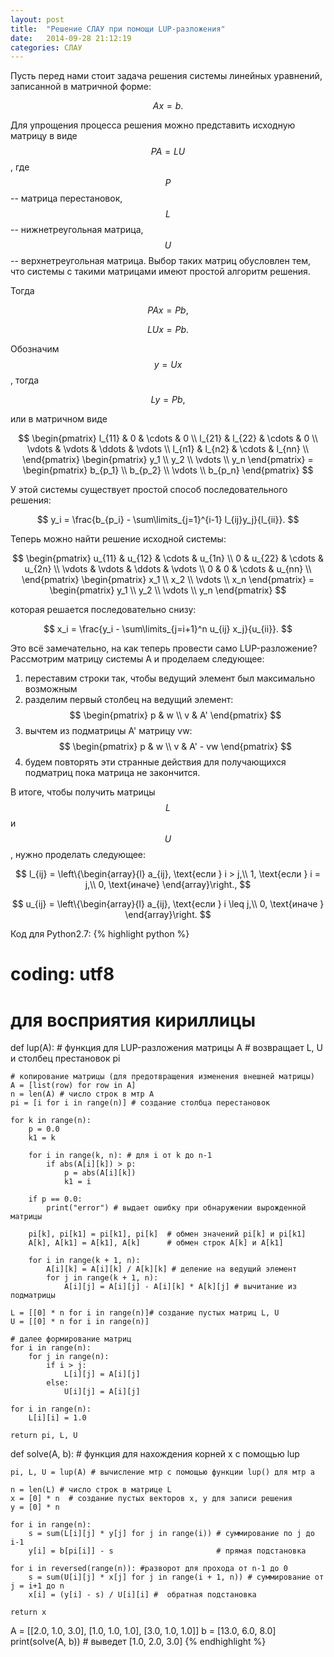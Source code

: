 ```yaml
---
layout: post
title:  "Решение СЛАУ при помощи LUP-разложения"
date:   2014-09-28 21:12:19
categories: СЛАУ
---
```


Пусть перед нами стоит задача решения системы линейных уравнений, записанной в
матричной форме:

$$
    Ax = b.
$$

Для упрощения процесса решения можно представить исходную матрицу в виде
$$ PA = LU $$, где $$ P $$ -- матрица перестановок, $$ L $$ -- нижнетреугольная
матрица, $$ U $$ -- верхнетреугольная матрица. Выбор таких матриц обусловлен
 тем, что системы с такими матрицами имеют простой алгоритм решения.

Тогда

$$
    PAx = Pb,
$$

$$
    LUx = Pb.
$$

Обозначим $$ y = Ux $$, тогда

$$
    Ly = Pb,
$$

или в матричном виде

$$
    \begin{pmatrix}
        l_{11} & 0 & \cdots & 0 \\
        l_{21} & l_{22} & \cdots & 0 \\
        \vdots & \vdots & \ddots & \vdots \\
        l_{n1} & l_{n2} & \cdots & l_{nn} \\
    \end{pmatrix}
    \begin{pmatrix}
        y_1 \\ y_2 \\ \vdots \\ y_n
    \end{pmatrix}
    =
    \begin{pmatrix}
        b_{p_1} \\ b_{p_2} \\ \vdots \\ b_{p_n}
    \end{pmatrix}
$$

У этой системы существует простой способ последовательного решения:

$$
    y_i = \frac{b_{p_i} - \sum\limits_{j=1}^{i-1} l_{ij}y_j}{l_{ii}}.
$$

Теперь можно найти решение исходной системы:

$$
    \begin{pmatrix}
        u_{11} & u_{12} & \cdots & u_{1n} \\
        0 & u_{22} & \cdots & u_{2n} \\
        \vdots & \vdots & \ddots & \vdots \\
        0 & 0 & \cdots & u_{nn} \\
    \end{pmatrix}
    \begin{pmatrix}
        x_1 \\ x_2 \\ \vdots \\ x_n
    \end{pmatrix}
    =
    \begin{pmatrix}
        y_1 \\ y_2 \\ \vdots \\ y_n
    \end{pmatrix}
$$

которая решается последовательно снизу:

$$
    x_i = \frac{y_i - \sum\limits_{j=i+1}^n u_{ij} x_j}{u_{ii}}.
$$

Это всё замечательно, на как теперь провести само LUP-разложение?
Рассмотрим матрицу системы A и проделаем следующее:

1. переставим строки так, чтобы ведущий элемент был максимально возможным
2. разделим первый столбец на ведущий элемент:
    $$
        \begin{pmatrix}
            p & w \\
            v & A'
        \end{pmatrix}
    $$
3. вычтем из подматрицы A' матрицу vw:
    $$
        \begin{pmatrix}
            p & w \\
            v & A' - vw
        \end{pmatrix}
    $$
4. будем повторять эти странные действия для получающихся подматриц пока матрица
   не закончится.

В итоге, чтобы получить матрицы $$ L $$ и $$ U $$, нужно проделать следующее:

$$
    l_{ij} = \left\{\begin{array}{l}
                        a_{ij}, \text{если } i > j,\\
                        1, \text{если } i = j,\\
                        0, \text{иначе}
                    \end{array}\right.,
$$

$$
    u_{ij} = \left\{\begin{array}{l}
                        a_{ij}, \text{если } i \leq j,\\
                        0, \text{иначе }
                    \end{array}\right.
$$

Код для Python2.7:
{% highlight python %}
# coding: utf8
# для восприятия кириллицы


def lup(A):
    # функция для LUP-разложения матрицы A
    # возвращает L, U и столбец престановок pi

    # копирование матрицы (для предотвращения изменения внешней матрицы)
    A = [list(row) for row in A]
    n = len(A) # число строк в мтр A
    pi = [i for i in range(n)] # создание столбца перестановок

    for k in range(n):
        p = 0.0
        k1 = k

        for i in range(k, n): # для i от k до n-1
            if abs(A[i][k]) > p:
                p = abs(A[i][k])
                k1 = i

        if p == 0.0:
            print("error") # выдает ошибку при обнаружении вырожденной матрицы

        pi[k], pi[k1] = pi[k1], pi[k]  # обмен значений pi[k] и pi[k1]
        A[k], A[k1] = A[k1], A[k]      # обмен строк A[k] и A[k1]

        for i in range(k + 1, n):
            A[i][k] = A[i][k] / A[k][k] # деление на ведущий элемент
            for j in range(k + 1, n):
                A[i][j] = A[i][j] - A[i][k] * A[k][j] # вычитание из подматрицы

    L = [[0] * n for i in range(n)]# создание пустых матриц L, U
    U = [[0] * n for i in range(n)]

    # далее формирование матриц
    for i in range(n):
        for j in range(n):
            if i > j:
                L[i][j] = A[i][j]
            else:
                U[i][j] = A[i][j]

    for i in range(n):
        L[i][i] = 1.0

    return pi, L, U

def solve(A, b):
    # функция для нахождения корней х с помощью lup

    pi, L, U = lup(A) # вычисление мтр с помощью функции lup() для мтр а

    n = len(L) # число строк в матрице L
    x = [0] * n  # создание пустых векторов x, y для записи решения
    y = [0] * n

    for i in range(n):
        s = sum(L[i][j] * y[j] for j in range(i)) # суммирование по j до i-1
        y[i] = b[pi[i]] - s                       # прямая подстановка

    for i in reversed(range(n)): #разворот для прохода от n-1 до 0
        s = sum(U[i][j] * x[j] for j in range(i + 1, n)) # суммирование от j = i+1 до n
        x[i] = (y[i] - s) / U[i][i] #  обратная подстановка

    return x


A = [[2.0, 1.0, 3.0], [1.0, 1.0, 1.0], [3.0, 1.0, 1.0]]
b = [13.0, 6.0, 8.0]
print(solve(A, b)) # выведет [1.0, 2.0, 3.0]
{% endhighlight %}
